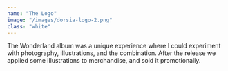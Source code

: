 ```yaml
---
name: "The Logo"
image: "/images/dorsia-logo-2.png"
class: "white"
---
```


<p class="push-0">
The Wonderland album was a unique experience where I could experiment with photography, illustrations, and the combination. After the release we applied some illustrations to merchandise, and sold it promotionally.
</p>
